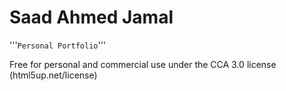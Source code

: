 
# Saad Ahmed Jamal


'''```Personal Portfolio```'''



Free for personal and commercial use under the CCA 3.0 license 
(html5up.net/license)
